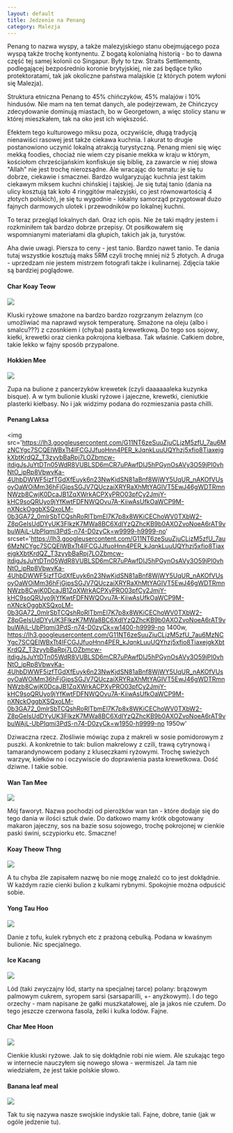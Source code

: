 ```yaml
---
layout: default
title: Jedzenie na Penang
category: Malezja
---
```


Penang to nazwa wyspy, a także malezyjskiego stanu obejmującego poza wyspą także trochę kontynentu. Z bogatą kolonialną historią - bo to dawna część tej samej kolonii co Singapur. Były to tzw. Straits Settlements, podlegającej bezpośrednio koronie brytyjskiej, nie zaś będące tylko protektoratami, tak jak okoliczne państwa malajskie (z których potem wyłoni się Malezja).

Struktura etniczna Penang to 45% chińczyków, 45% malajów i 10% hindusów. Nie mam na ten temat danych, ale podejrzewam, że 
Chińczycy zdecydowanie dominują  miastach, bo w Georgetown, a więc stolicy stanu w której mieszkałem, tak na oko jest ich 
większość. 

Efektem tego kulturowego miksu poza, oczywiście,  długą tradycją nienawiści rasowej jest także ciekawa kuchnia. I akurat to
drugie postanowiono uczynić  lokalną atrakcją turystyczną. Penang mieni się więc mekką foodies, chociaż nie wiem czy pisanie 
mekka w kraju w którym, kościołom chrześcijańskim konfiskuje się biblię, za zawarcie w niej słowa "Allah" nie jest trochę
nierozsądne. Ale wracając do tematu: je się tu dobrze, ciekawie i smacznei. Bardzo wulgaryzując kuchnia jest takim ciekawym 
miksem kuchni chińskiej i tajskiej. Je się tutaj tanio (dania na ulicy kosztują tak koło 4 ringgitów malezyjski, co jest 
równowartością 4 złotych polskich), je się tu wygodnie - lokalny samorząd przygotował dużo fajnych darmowych ulotek i 
przewodników po lokalnej kuchni.

To teraz przegląd lokalnych dań. Oraz ich opis. Nie że taki mądry jestem i rozkminiłem tak bardzo dobrze przepisy. Ot posiłkowałem się wspomnianymi materiałami dla głupich, takich jak ja, turystów.

Aha dwie uwagi. Piersza to ceny - jest tanio. Bardzo nawet tanio. Te dania tutaj wszystkie kosztują maks 5RM czyli trochę
mniej niż 5 złotych. A druga - uprzedzam nie jestem mistrzem fotografi także i kulinarnej. Zdjęcia takie są bardziej poglądowe.

#### Char Koay Teow
<img src='https://lh3.googleusercontent.com/ymDRjRhDFxNq4DzlxL70dkjfpr3dw6qNPW8e2nr1DjCcYeni6ce-SAxv9x0nyYONq99BqFpVIzcLZ6skQOBJ11c0wh8e8Q0zANX_08sGAbwKpM4kSktEZOSnTFWg9BVMYSJXmED82U4B4UweEoWmfT0oUs-55LhXL94Y4qbM4vU6pd-SiSZUheervWgiMIQBw7I3hAtcccWmuHNKOI8w30ZF_AsTRhHUO0fG_D61J0REdArzoyHIFDePiieaG_4YPS1Wo64IXi6LvJR2J_6KayKGiG9SVHb8RvnLX1No_yQ5Y19QCy6zttUcmsGrARZTf96arpKKkoYhOrG1wB6Tm9rINczN4G_fHlOC3c3Cr60ZxYqOL3jDDtiXNp7XADdtk6lx4Y_j-HS0n63ytPHB9p3qPo51UUgtamOq4FlgQU6maqL452r8viDhfI7F7Kl3ObZ0KHHpFh2a-SPsvR-HFb8h6tAwqThWIi0HEu2Xx0sJjBMxlnIVm9rSG_0sdbRU9pS7sgZbUqbWJCLcXFWlSUG6XrhsnqVXgZsiDvMFoF_7=w9999-h9999-no' 
srcset='https://lh3.googleusercontent.com/ymDRjRhDFxNq4DzlxL70dkjfpr3dw6qNPW8e2nr1DjCcYeni6ce-SAxv9x0nyYONq99BqFpVIzcLZ6skQOBJ11c0wh8e8Q0zANX_08sGAbwKpM4kSktEZOSnTFWg9BVMYSJXmED82U4B4UweEoWmfT0oUs-55LhXL94Y4qbM4vU6pd-SiSZUheervWgiMIQBw7I3hAtcccWmuHNKOI8w30ZF_AsTRhHUO0fG_D61J0REdArzoyHIFDePiieaG_4YPS1Wo64IXi6LvJR2J_6KayKGiG9SVHb8RvnLX1No_yQ5Y19QCy6zttUcmsGrARZTf96arpKKkoYhOrG1wB6Tm9rINczN4G_fHlOC3c3Cr60ZxYqOL3jDDtiXNp7XADdtk6lx4Y_j-HS0n63ytPHB9p3qPo51UUgtamOq4FlgQU6maqL452r8viDhfI7F7Kl3ObZ0KHHpFh2a-SPsvR-HFb8h6tAwqThWIi0HEu2Xx0sJjBMxlnIVm9rSG_0sdbRU9pS7sgZbUqbWJCLcXFWlSUG6XrhsnqVXgZsiDvMFoF_7=w1000-h9999-no 1000w,
https://lh3.googleusercontent.com/ymDRjRhDFxNq4DzlxL70dkjfpr3dw6qNPW8e2nr1DjCcYeni6ce-SAxv9x0nyYONq99BqFpVIzcLZ6skQOBJ11c0wh8e8Q0zANX_08sGAbwKpM4kSktEZOSnTFWg9BVMYSJXmED82U4B4UweEoWmfT0oUs-55LhXL94Y4qbM4vU6pd-SiSZUheervWgiMIQBw7I3hAtcccWmuHNKOI8w30ZF_AsTRhHUO0fG_D61J0REdArzoyHIFDePiieaG_4YPS1Wo64IXi6LvJR2J_6KayKGiG9SVHb8RvnLX1No_yQ5Y19QCy6zttUcmsGrARZTf96arpKKkoYhOrG1wB6Tm9rINczN4G_fHlOC3c3Cr60ZxYqOL3jDDtiXNp7XADdtk6lx4Y_j-HS0n63ytPHB9p3qPo51UUgtamOq4FlgQU6maqL452r8viDhfI7F7Kl3ObZ0KHHpFh2a-SPsvR-HFb8h6tAwqThWIi0HEu2Xx0sJjBMxlnIVm9rSG_0sdbRU9pS7sgZbUqbWJCLcXFWlSUG6XrhsnqVXgZsiDvMFoF_7=w1400-h9999-no 1400w,
https://lh3.googleusercontent.com/ymDRjRhDFxNq4DzlxL70dkjfpr3dw6qNPW8e2nr1DjCcYeni6ce-SAxv9x0nyYONq99BqFpVIzcLZ6skQOBJ11c0wh8e8Q0zANX_08sGAbwKpM4kSktEZOSnTFWg9BVMYSJXmED82U4B4UweEoWmfT0oUs-55LhXL94Y4qbM4vU6pd-SiSZUheervWgiMIQBw7I3hAtcccWmuHNKOI8w30ZF_AsTRhHUO0fG_D61J0REdArzoyHIFDePiieaG_4YPS1Wo64IXi6LvJR2J_6KayKGiG9SVHb8RvnLX1No_yQ5Y19QCy6zttUcmsGrARZTf96arpKKkoYhOrG1wB6Tm9rINczN4G_fHlOC3c3Cr60ZxYqOL3jDDtiXNp7XADdtk6lx4Y_j-HS0n63ytPHB9p3qPo51UUgtamOq4FlgQU6maqL452r8viDhfI7F7Kl3ObZ0KHHpFh2a-SPsvR-HFb8h6tAwqThWIi0HEu2Xx0sJjBMxlnIVm9rSG_0sdbRU9pS7sgZbUqbWJCLcXFWlSUG6XrhsnqVXgZsiDvMFoF_7=w1600-h9999-no 1600w,
https://lh3.googleusercontent.com/ymDRjRhDFxNq4DzlxL70dkjfpr3dw6qNPW8e2nr1DjCcYeni6ce-SAxv9x0nyYONq99BqFpVIzcLZ6skQOBJ11c0wh8e8Q0zANX_08sGAbwKpM4kSktEZOSnTFWg9BVMYSJXmED82U4B4UweEoWmfT0oUs-55LhXL94Y4qbM4vU6pd-SiSZUheervWgiMIQBw7I3hAtcccWmuHNKOI8w30ZF_AsTRhHUO0fG_D61J0REdArzoyHIFDePiieaG_4YPS1Wo64IXi6LvJR2J_6KayKGiG9SVHb8RvnLX1No_yQ5Y19QCy6zttUcmsGrARZTf96arpKKkoYhOrG1wB6Tm9rINczN4G_fHlOC3c3Cr60ZxYqOL3jDDtiXNp7XADdtk6lx4Y_j-HS0n63ytPHB9p3qPo51UUgtamOq4FlgQU6maqL452r8viDhfI7F7Kl3ObZ0KHHpFh2a-SPsvR-HFb8h6tAwqThWIi0HEu2Xx0sJjBMxlnIVm9rSG_0sdbRU9pS7sgZbUqbWJCLcXFWlSUG6XrhsnqVXgZsiDvMFoF_7=w1950-h9999-no 1950w' />

Kluski ryżowe smażone na bardzo bardzo rozgrzanym żelaznym (co umożliwiać ma naprawd wysok temperaturę. Smażone na oleju 
(albo i smalcu???) z czosnkiem i (chyba) pastą krewetkową.  Do tego sos sojowy, kiełki, krewetki oraz cienka pokrojona  kiełbasa. Tak właśnie.  Całkiem dobre, takie lekko w fajny sposób przypalone.

#### Hokkien Mee
<img src='https://lh3.googleusercontent.com/seE9tbnKyjQ7YwI287hFN0C-aPUYIm1D2RXfOig6ql7lOQv0rg1bHap2hstND6UAP91h3e4DASUWqwIC8ucVncWLfMRezvoXIjMisDlBZ890iDhKf59DKez7wqZ1wpIqZl47Now_PaXCiUb7jZDbZSViCt8zsIBe1s1iJqaK3dkuFrp_OuaAdKoyg8zvg9Vtk3SgJVe5-QINopmnnBFmkZ42AoYjs-SIZaa1FK11tUQn9UKHEtXnNdENjFLhKWEjTcqQJ6LnRXvOAd5gTkisVPMmUayVoh62XjLb7qjqJIeiSzHvU7l5B-gpvvVxbnxxUtg0hpvYRNDMr71X8L1pCk-Bs2ZOOHDySXbUUqPqaOZSIK85pTpnkMXXHfFaRZSyO6dRAhP5ZtEspoS79FkrqBHcp5Iwjq6LahvEuMiIJRbw5qnh9yHOVFJ_Pfb22CKg0idfhuh8ElR8pyy3sVwgQFXJsiY1zMF8cFdc7J3b1CfY8Tbv65deVDgp8Hs8FlC_qw24KVjx3uBMBWUTZ3peTXDh7NOod9F1uKBzWujq28qc=w9999-h9999-no' 
srcset='https://lh3.googleusercontent.com/seE9tbnKyjQ7YwI287hFN0C-aPUYIm1D2RXfOig6ql7lOQv0rg1bHap2hstND6UAP91h3e4DASUWqwIC8ucVncWLfMRezvoXIjMisDlBZ890iDhKf59DKez7wqZ1wpIqZl47Now_PaXCiUb7jZDbZSViCt8zsIBe1s1iJqaK3dkuFrp_OuaAdKoyg8zvg9Vtk3SgJVe5-QINopmnnBFmkZ42AoYjs-SIZaa1FK11tUQn9UKHEtXnNdENjFLhKWEjTcqQJ6LnRXvOAd5gTkisVPMmUayVoh62XjLb7qjqJIeiSzHvU7l5B-gpvvVxbnxxUtg0hpvYRNDMr71X8L1pCk-Bs2ZOOHDySXbUUqPqaOZSIK85pTpnkMXXHfFaRZSyO6dRAhP5ZtEspoS79FkrqBHcp5Iwjq6LahvEuMiIJRbw5qnh9yHOVFJ_Pfb22CKg0idfhuh8ElR8pyy3sVwgQFXJsiY1zMF8cFdc7J3b1CfY8Tbv65deVDgp8Hs8FlC_qw24KVjx3uBMBWUTZ3peTXDh7NOod9F1uKBzWujq28qc=w1400-h9999-no 1400w,
https://lh3.googleusercontent.com/seE9tbnKyjQ7YwI287hFN0C-aPUYIm1D2RXfOig6ql7lOQv0rg1bHap2hstND6UAP91h3e4DASUWqwIC8ucVncWLfMRezvoXIjMisDlBZ890iDhKf59DKez7wqZ1wpIqZl47Now_PaXCiUb7jZDbZSViCt8zsIBe1s1iJqaK3dkuFrp_OuaAdKoyg8zvg9Vtk3SgJVe5-QINopmnnBFmkZ42AoYjs-SIZaa1FK11tUQn9UKHEtXnNdENjFLhKWEjTcqQJ6LnRXvOAd5gTkisVPMmUayVoh62XjLb7qjqJIeiSzHvU7l5B-gpvvVxbnxxUtg0hpvYRNDMr71X8L1pCk-Bs2ZOOHDySXbUUqPqaOZSIK85pTpnkMXXHfFaRZSyO6dRAhP5ZtEspoS79FkrqBHcp5Iwjq6LahvEuMiIJRbw5qnh9yHOVFJ_Pfb22CKg0idfhuh8ElR8pyy3sVwgQFXJsiY1zMF8cFdc7J3b1CfY8Tbv65deVDgp8Hs8FlC_qw24KVjx3uBMBWUTZ3peTXDh7NOod9F1uKBzWujq28qc=w1950-h9999-no 1950w' />

Zupa na bulione z pancerzyków krewetek (czyli daaaaaaleka kuzynka bisque). A w tym bulionie kluski ryżowe i jajeczne, krewetki, cieniutkie plasterki kiełbasy. No i jak widzimy podana do rozmieszania pasta chilli. 


#### Penang Laksa
<img src='https://lh3.googleusercontent.com/G11NT6zeSuuZjuCLjzM5zfU_7au6MzNCYgc7SCQElWBxTt4IFCGJJfuoHnn4PER_kJqnkLuuUQYhzj5xfio8TiaxejgkXbtKrdQZ_T3zyybBaRpj7LOZbmcw-itdigJsJuYtDTn05WdR8VUBLSD6mCR7uPAwfDlJ5hPGynOsAVy3O59jPI0vhNtO_ipRp8VbwvKa-4UhbDWWF5izfTGdXfEuyk6n23NwKjdSN81aBnf8WjWY5UqUR_nAKOfVUsoyOaWOiMm36hFjGjpsSGJV7QUczaiXRYRaXhMtYAGIVT5EwJ46gWDTRmnNWzb8CwjK0DcaJB1ZqXWrkACPXyPRO03pfCy2JmjY-kHC9soQRUyo9jYfKwtFDFNWQOvu7A-KiiwAsUfkOaWCP9M-nXNckOggbXSQxoLM-0b3GA72_0mlrSbTCQshRoRlTbmEl7K7p8x8WKiCEChoWV0TXbW2-Z8pGeIsUdDYyUK3FlkzK7MWa8BC6XdIYzQZhcKB9b0AXOZvoNoeA6rAT9vbuWAjL-UbPIqmi3PdS-n74-D0zyCk=w9999-h9999-no'
srcset='https://lh3.googleusercontent.com/G11NT6zeSuuZjuCLjzM5zfU_7au6MzNCYgc7SCQElWBxTt4IFCGJJfuoHnn4PER_kJqnkLuuUQYhzj5xfio8TiaxejgkXbtKrdQZ_T3zyybBaRpj7LOZbmcw-itdigJsJuYtDTn05WdR8VUBLSD6mCR7uPAwfDlJ5hPGynOsAVy3O59jPI0vhNtO_ipRp8VbwvKa-4UhbDWWF5izfTGdXfEuyk6n23NwKjdSN81aBnf8WjWY5UqUR_nAKOfVUsoyOaWOiMm36hFjGjpsSGJV7QUczaiXRYRaXhMtYAGIVT5EwJ46gWDTRmnNWzb8CwjK0DcaJB1ZqXWrkACPXyPRO03pfCy2JmjY-kHC9soQRUyo9jYfKwtFDFNWQOvu7A-KiiwAsUfkOaWCP9M-nXNckOggbXSQxoLM-0b3GA72_0mlrSbTCQshRoRlTbmEl7K7p8x8WKiCEChoWV0TXbW2-Z8pGeIsUdDYyUK3FlkzK7MWa8BC6XdIYzQZhcKB9b0AXOZvoNoeA6rAT9vbuWAjL-UbPIqmi3PdS-n74-D0zyCk=w1400-h9999-no 1400w,
https://lh3.googleusercontent.com/G11NT6zeSuuZjuCLjzM5zfU_7au6MzNCYgc7SCQElWBxTt4IFCGJJfuoHnn4PER_kJqnkLuuUQYhzj5xfio8TiaxejgkXbtKrdQZ_T3zyybBaRpj7LOZbmcw-itdigJsJuYtDTn05WdR8VUBLSD6mCR7uPAwfDlJ5hPGynOsAVy3O59jPI0vhNtO_ipRp8VbwvKa-4UhbDWWF5izfTGdXfEuyk6n23NwKjdSN81aBnf8WjWY5UqUR_nAKOfVUsoyOaWOiMm36hFjGjpsSGJV7QUczaiXRYRaXhMtYAGIVT5EwJ46gWDTRmnNWzb8CwjK0DcaJB1ZqXWrkACPXyPRO03pfCy2JmjY-kHC9soQRUyo9jYfKwtFDFNWQOvu7A-KiiwAsUfkOaWCP9M-nXNckOggbXSQxoLM-0b3GA72_0mlrSbTCQshRoRlTbmEl7K7p8x8WKiCEChoWV0TXbW2-Z8pGeIsUdDYyUK3FlkzK7MWa8BC6XdIYzQZhcKB9b0AXOZvoNoeA6rAT9vbuWAjL-UbPIqmi3PdS-n74-D0zyCk=w1950-h9999-no 1950w'

Dziwaczna rzecz. Złośliwie mówiąc zupa z makreli w sosie pomidorowym z puszki. A konkretnie to tak: bulion makrelowy z czili, trawą cytrynową i tamarandynowcem podany z kluseczkami ryżowymi. Trochę swieżych warzyw, kiełków no i oczywiscie do doprawienia pasta krewetkowa. Dość dziwne. I takie sobie. 

#### Wan Tan Mee
<img src='https://lh3.googleusercontent.com/b6OIU9_aH8li4ILoJaZpSGQi_MdyB5dXcXk-vuiPNmhUZdKnegxvIw8Xv_kIlcEy7ptkuiNlW-80w8v3qPdaBOY6nIPm0YFiD0pU5VMsLbKM3vsTbclsdMc0DA3zBnfSz3Oa2looR7gRDWO1kR9vye0ZAGVtew2HCzDzmHXEyxoY6ALm7BH48jBtMD1EBua2TGKYMkqW4rZzI-ouiNvcfb2ou6RNgidjxZd_TDt9Ix4yPCm6gG5gU6njahQEUVIgINN1Kn-pt0nfvECFhFKkkEat9qiNAPpDVcCiAydkZbHhWbZJ6opDbsGmqCUQMBoMeUMX5cPAzZJp9Ogdu2BDaXAmNq5am-AVFX1B5xLSsuYYZowLt2UhXx20t7kwtC3exKVBELjMxbNkGPO1EXEbpbqUVh8ON6lHRgw66bOiqF8rHws0INr5zDTUiK9dIu177E3Oyfy-cZlchNsGAC9b5rcqUcg4i24NAkLRCR2tEuwPogl1RL0oUePbOxkq0b_PXwbSJLLiEMOth0pz-ZSruWDZJYR8fu-8bdsruFYBX9_y=w9999-h9999-no' 
srcset='https://lh3.googleusercontent.com/b6OIU9_aH8li4ILoJaZpSGQi_MdyB5dXcXk-vuiPNmhUZdKnegxvIw8Xv_kIlcEy7ptkuiNlW-80w8v3qPdaBOY6nIPm0YFiD0pU5VMsLbKM3vsTbclsdMc0DA3zBnfSz3Oa2looR7gRDWO1kR9vye0ZAGVtew2HCzDzmHXEyxoY6ALm7BH48jBtMD1EBua2TGKYMkqW4rZzI-ouiNvcfb2ou6RNgidjxZd_TDt9Ix4yPCm6gG5gU6njahQEUVIgINN1Kn-pt0nfvECFhFKkkEat9qiNAPpDVcCiAydkZbHhWbZJ6opDbsGmqCUQMBoMeUMX5cPAzZJp9Ogdu2BDaXAmNq5am-AVFX1B5xLSsuYYZowLt2UhXx20t7kwtC3exKVBELjMxbNkGPO1EXEbpbqUVh8ON6lHRgw66bOiqF8rHws0INr5zDTUiK9dIu177E3Oyfy-cZlchNsGAC9b5rcqUcg4i24NAkLRCR2tEuwPogl1RL0oUePbOxkq0b_PXwbSJLLiEMOth0pz-ZSruWDZJYR8fu-8bdsruFYBX9_y=w1400-h9999-no 1400w,
https://lh3.googleusercontent.com/b6OIU9_aH8li4ILoJaZpSGQi_MdyB5dXcXk-vuiPNmhUZdKnegxvIw8Xv_kIlcEy7ptkuiNlW-80w8v3qPdaBOY6nIPm0YFiD0pU5VMsLbKM3vsTbclsdMc0DA3zBnfSz3Oa2looR7gRDWO1kR9vye0ZAGVtew2HCzDzmHXEyxoY6ALm7BH48jBtMD1EBua2TGKYMkqW4rZzI-ouiNvcfb2ou6RNgidjxZd_TDt9Ix4yPCm6gG5gU6njahQEUVIgINN1Kn-pt0nfvECFhFKkkEat9qiNAPpDVcCiAydkZbHhWbZJ6opDbsGmqCUQMBoMeUMX5cPAzZJp9Ogdu2BDaXAmNq5am-AVFX1B5xLSsuYYZowLt2UhXx20t7kwtC3exKVBELjMxbNkGPO1EXEbpbqUVh8ON6lHRgw66bOiqF8rHws0INr5zDTUiK9dIu177E3Oyfy-cZlchNsGAC9b5rcqUcg4i24NAkLRCR2tEuwPogl1RL0oUePbOxkq0b_PXwbSJLLiEMOth0pz-ZSruWDZJYR8fu-8bdsruFYBX9_y=w1950-h9999-no 1950w' />

Mój faworyt. Nazwa pochodzi od pierożków wan tan - które dodaje się do tego dania w ilości sztuk dwie. Do datkowo mamy krótk obgotowany makaron jajeczny, sos na bazie sosu sojowego, trochę pokrojonej w cienkie paski świni, sczypiorku etc. Smaczne!

#### Koay Theow Thng
<img src='https://lh3.googleusercontent.com/yaFAOZ6N0hfrUmDaYsS7U_yL9g35PQ7KTx_8ts-MxZHAK7Sb3D7LqmYGyF0E5GAbToL_mFV0awgvLTfsttkheKOrSTUqmuVzk6aNzmpybPe1AZSzcoZR1fCSzJR29NbWaQLaEtNMgec2Ule8IAyPLG-E8IlfMq4n2bUKhmE79vtyudTHoZRHZ84kllhNaHv76DCrTUUkG8WvNWWmgsqvfKowUSuFuqZLD8DTTczfwA3YFxooTTgVE1STmCU-psevYDmWlrPF6SvYB7HMqxGbxhkY1zsjGCvkezKnUglHLXgdTDSdtQNu1Ee2G75p2v4o4SGauK6_01BZOxMVEzz83A7Rs3ri6vlZeA7hnlUFypGlSMLR83sGW2_hZdBrwX-8zynv7-DnxJ0ozjapnwR9_gaJLibB97bYBTDE2R992TbbPbBM0_w5195dFfgFeIO6rkb9_Ji0TuIdG3jq1xxZtr9RVKuMYOfO4_gqY5qgszPCoptW-1fhm2PeTF3PCIduowOwBfEjtu-La3OmidqHuuxhIad7RT30YKJuI6b-SMb_=w9999-h9999-no' 
srcset='https://lh3.googleusercontent.com/yaFAOZ6N0hfrUmDaYsS7U_yL9g35PQ7KTx_8ts-MxZHAK7Sb3D7LqmYGyF0E5GAbToL_mFV0awgvLTfsttkheKOrSTUqmuVzk6aNzmpybPe1AZSzcoZR1fCSzJR29NbWaQLaEtNMgec2Ule8IAyPLG-E8IlfMq4n2bUKhmE79vtyudTHoZRHZ84kllhNaHv76DCrTUUkG8WvNWWmgsqvfKowUSuFuqZLD8DTTczfwA3YFxooTTgVE1STmCU-psevYDmWlrPF6SvYB7HMqxGbxhkY1zsjGCvkezKnUglHLXgdTDSdtQNu1Ee2G75p2v4o4SGauK6_01BZOxMVEzz83A7Rs3ri6vlZeA7hnlUFypGlSMLR83sGW2_hZdBrwX-8zynv7-DnxJ0ozjapnwR9_gaJLibB97bYBTDE2R992TbbPbBM0_w5195dFfgFeIO6rkb9_Ji0TuIdG3jq1xxZtr9RVKuMYOfO4_gqY5qgszPCoptW-1fhm2PeTF3PCIduowOwBfEjtu-La3OmidqHuuxhIad7RT30YKJuI6b-SMb_=w1400-h9999-no 1400w,
https://lh3.googleusercontent.com/yaFAOZ6N0hfrUmDaYsS7U_yL9g35PQ7KTx_8ts-MxZHAK7Sb3D7LqmYGyF0E5GAbToL_mFV0awgvLTfsttkheKOrSTUqmuVzk6aNzmpybPe1AZSzcoZR1fCSzJR29NbWaQLaEtNMgec2Ule8IAyPLG-E8IlfMq4n2bUKhmE79vtyudTHoZRHZ84kllhNaHv76DCrTUUkG8WvNWWmgsqvfKowUSuFuqZLD8DTTczfwA3YFxooTTgVE1STmCU-psevYDmWlrPF6SvYB7HMqxGbxhkY1zsjGCvkezKnUglHLXgdTDSdtQNu1Ee2G75p2v4o4SGauK6_01BZOxMVEzz83A7Rs3ri6vlZeA7hnlUFypGlSMLR83sGW2_hZdBrwX-8zynv7-DnxJ0ozjapnwR9_gaJLibB97bYBTDE2R992TbbPbBM0_w5195dFfgFeIO6rkb9_Ji0TuIdG3jq1xxZtr9RVKuMYOfO4_gqY5qgszPCoptW-1fhm2PeTF3PCIduowOwBfEjtu-La3OmidqHuuxhIad7RT30YKJuI6b-SMb_=w1950-h9999-no 1950w' />

A tu chyba źle zapisałem nazwę bo nie mogę znaleźć co to jest dokłądnie. W każdym razie cienki bulion z kulkami rybnymi. Spokojnie można odpuścić sobie.

#### Yong Tau Hoo
<img src='https://lh3.googleusercontent.com/S-zrNRzEfBu0lt60BL1nNNQ8aC-G6Gdix0WUA6gopfRwnVbT7BYZ217bhF9Ezmny_kaRwZ5Fvl_9TyizQnvrWfrSNcw5Oo_Xy-k8GF9GeY9Jj44W9S4ZM_WEGf-9F2LFVsG3E6wQ7uLNdrZFlDxIecNdr3XrfmejVn9FjU9Rb9JCdcDarr7mV2UylESzcpQErcwNmD4NKQNF82mWH2JudLlw91o_93pbzTV-f122HhCrnwbRprOTbb0Nk-Eg6or2i-4fF0KHlAHH8HaADG0cobfru18yj9e1nWB4ixz5H82_f9vOevkV82Z8hbXexjJcs3jI1wSaCq2rprmT0XhLJjQ042ZXK5EbgIwC-4TmHAYiKCtFcQNz0q9oZDuH9aGP_sneIgrsByJeqLuf9phGfN7Sopm5WVgJ2iwusZ2brfydnqt39B5vmzlSYQ1sDXsa-sLpVBdo1i8xgl8XXzndIraOZd9tIpzJv6GKymYiEy5x8FBjudPspT2fhH_ePo39rQgBLXNqM4Wk8qWSPiMmRqkF2MrNhSe7c3U3JGLgniff=w9999-h9999-no'
srcset='https://lh3.googleusercontent.com/S-zrNRzEfBu0lt60BL1nNNQ8aC-G6Gdix0WUA6gopfRwnVbT7BYZ217bhF9Ezmny_kaRwZ5Fvl_9TyizQnvrWfrSNcw5Oo_Xy-k8GF9GeY9Jj44W9S4ZM_WEGf-9F2LFVsG3E6wQ7uLNdrZFlDxIecNdr3XrfmejVn9FjU9Rb9JCdcDarr7mV2UylESzcpQErcwNmD4NKQNF82mWH2JudLlw91o_93pbzTV-f122HhCrnwbRprOTbb0Nk-Eg6or2i-4fF0KHlAHH8HaADG0cobfru18yj9e1nWB4ixz5H82_f9vOevkV82Z8hbXexjJcs3jI1wSaCq2rprmT0XhLJjQ042ZXK5EbgIwC-4TmHAYiKCtFcQNz0q9oZDuH9aGP_sneIgrsByJeqLuf9phGfN7Sopm5WVgJ2iwusZ2brfydnqt39B5vmzlSYQ1sDXsa-sLpVBdo1i8xgl8XXzndIraOZd9tIpzJv6GKymYiEy5x8FBjudPspT2fhH_ePo39rQgBLXNqM4Wk8qWSPiMmRqkF2MrNhSe7c3U3JGLgniff=w1400-h9999-no 1400w,
https://lh3.googleusercontent.com/S-zrNRzEfBu0lt60BL1nNNQ8aC-G6Gdix0WUA6gopfRwnVbT7BYZ217bhF9Ezmny_kaRwZ5Fvl_9TyizQnvrWfrSNcw5Oo_Xy-k8GF9GeY9Jj44W9S4ZM_WEGf-9F2LFVsG3E6wQ7uLNdrZFlDxIecNdr3XrfmejVn9FjU9Rb9JCdcDarr7mV2UylESzcpQErcwNmD4NKQNF82mWH2JudLlw91o_93pbzTV-f122HhCrnwbRprOTbb0Nk-Eg6or2i-4fF0KHlAHH8HaADG0cobfru18yj9e1nWB4ixz5H82_f9vOevkV82Z8hbXexjJcs3jI1wSaCq2rprmT0XhLJjQ042ZXK5EbgIwC-4TmHAYiKCtFcQNz0q9oZDuH9aGP_sneIgrsByJeqLuf9phGfN7Sopm5WVgJ2iwusZ2brfydnqt39B5vmzlSYQ1sDXsa-sLpVBdo1i8xgl8XXzndIraOZd9tIpzJv6GKymYiEy5x8FBjudPspT2fhH_ePo39rQgBLXNqM4Wk8qWSPiMmRqkF2MrNhSe7c3U3JGLgniff=w1950-h9999-no 1950w' />

Danie z tofu, kulek rybnych etc z prażoną cebulką. Podana w kwaśnym bulionie. Nic specjalnego.

#### Ice Kacang
<img src='https://lh3.googleusercontent.com/Mm3sZ25_pAptx1thJirlqBWd8axssBsT8ZTb2iGm_pg6cRJowSW-kg-ZBcvW9UWzr6--YGE0SbXBJg9jX_d1ZQPxPXjVv0Xg4oqlEU-cqfTgzNxeAqIx9crZfq1qgx2juu7PWVwREFXwkZmbv_Fmt6GKa-Xlhr8J8N1m05q3B5IiDPq9suoU4aTB8Do-DXTfrHnYNf04-9kA0npkztTh9r13j7VwBHWZWZhckjaFzb_HUKZ4diRQYbW5CNlMlNJq5L6Egg5uT_AuMWBVqeKi3BNtemXw7r_nPWUHKdl1MPFe-fQ8MLbiihfYBgdW14SMaKU6JX8TTivsqvZd75_5NInG0W8yq8D8SVgwU11sNRYDN1vnBlrgyo9eUSKlhPDrY8oEc87OY6HAes5TDaemfmtW-gWQwoQZNuJ7Jf7cJKqo04qSB9a56LbV33sUNOEFjhvoJChFME-LbqW1FAku-Ayej2umHa28Grt3KdWETuerQ3bSbr6wukJHDa4KDPT_vDVr9y9L2b8Qf903ITfRqxBaoyzb8rn5CJQA1mkEK-62=w9999-h9999-no'
srcset='https://lh3.googleusercontent.com/Mm3sZ25_pAptx1thJirlqBWd8axssBsT8ZTb2iGm_pg6cRJowSW-kg-ZBcvW9UWzr6--YGE0SbXBJg9jX_d1ZQPxPXjVv0Xg4oqlEU-cqfTgzNxeAqIx9crZfq1qgx2juu7PWVwREFXwkZmbv_Fmt6GKa-Xlhr8J8N1m05q3B5IiDPq9suoU4aTB8Do-DXTfrHnYNf04-9kA0npkztTh9r13j7VwBHWZWZhckjaFzb_HUKZ4diRQYbW5CNlMlNJq5L6Egg5uT_AuMWBVqeKi3BNtemXw7r_nPWUHKdl1MPFe-fQ8MLbiihfYBgdW14SMaKU6JX8TTivsqvZd75_5NInG0W8yq8D8SVgwU11sNRYDN1vnBlrgyo9eUSKlhPDrY8oEc87OY6HAes5TDaemfmtW-gWQwoQZNuJ7Jf7cJKqo04qSB9a56LbV33sUNOEFjhvoJChFME-LbqW1FAku-Ayej2umHa28Grt3KdWETuerQ3bSbr6wukJHDa4KDPT_vDVr9y9L2b8Qf903ITfRqxBaoyzb8rn5CJQA1mkEK-62=w1400-h9999-no 1400w,
https://lh3.googleusercontent.com/Mm3sZ25_pAptx1thJirlqBWd8axssBsT8ZTb2iGm_pg6cRJowSW-kg-ZBcvW9UWzr6--YGE0SbXBJg9jX_d1ZQPxPXjVv0Xg4oqlEU-cqfTgzNxeAqIx9crZfq1qgx2juu7PWVwREFXwkZmbv_Fmt6GKa-Xlhr8J8N1m05q3B5IiDPq9suoU4aTB8Do-DXTfrHnYNf04-9kA0npkztTh9r13j7VwBHWZWZhckjaFzb_HUKZ4diRQYbW5CNlMlNJq5L6Egg5uT_AuMWBVqeKi3BNtemXw7r_nPWUHKdl1MPFe-fQ8MLbiihfYBgdW14SMaKU6JX8TTivsqvZd75_5NInG0W8yq8D8SVgwU11sNRYDN1vnBlrgyo9eUSKlhPDrY8oEc87OY6HAes5TDaemfmtW-gWQwoQZNuJ7Jf7cJKqo04qSB9a56LbV33sUNOEFjhvoJChFME-LbqW1FAku-Ayej2umHa28Grt3KdWETuerQ3bSbr6wukJHDa4KDPT_vDVr9y9L2b8Qf903ITfRqxBaoyzb8rn5CJQA1mkEK-62=w1950-h9999-no 1950w' />

Lód (taki zwyczajny lód, starty na specjalnej tarce) polany: brązowym palmowym cukrem, syropem sarsi (sarsaparilli, +- anyżkowym). I do tego orzechy -
mam napisane że gałki muszkatałowej, ale ja jakos nie czułem. Do tego jeszcze czerwona fasola, żelki i kulka lodów. Fajne. 

#### Char Mee Hoon
<img src='https://lh3.googleusercontent.com/ziiVTU7qGTO-yyxJAFHPFInQSCm6ZfO8Wk6eD4ViTz9QOb4ZfluXIKyGHgVb8tGWwrf8hmzrxlg_ZdU3NWV73BUF-lKbZ8H2vvm6xKgzfX283XfXWV7SMm8JzvJ2_hjgT2_cApLdGbaM9DGHWF4UNDtVuEQmtTgvyCMPkST77nAsNOmJiSVP5CEyQ-YjvpP-N4CGfhwZbrFCmuBXpofauqXF7X_PZKfY6X7HtV9yWN0kc127ymQ-T5of_2ClB1-Skucr4-94teY7eDtIQYyOLBVxSVxRLaw7ETpBAXTB3FoknC8cu4CY3rQfmQFArn_hT_YE6Wm7tUTH6adJaaoNvj8sEQ5sE3yW2oeuRhqM9OvkR4_d20yFPp0Q_zCtXDSzI4uaymeZ-C-dmMoNx7tfWaZ2D7Mv0PnElueGom5JljFe7x3aqyuW5SG9wtHb3wxQDDaT5cfCbiW5JACWpPQr2kR9OZSJpIf42Rfyu05zml3a9MtVQbodBOk4uZq4m30oKVyHimPbGaXGtG8OZAUiGNCQCvcUmYm6AoebBWiMibmX=w9999-h9999-no' 
srcset='https://lh3.googleusercontent.com/ziiVTU7qGTO-yyxJAFHPFInQSCm6ZfO8Wk6eD4ViTz9QOb4ZfluXIKyGHgVb8tGWwrf8hmzrxlg_ZdU3NWV73BUF-lKbZ8H2vvm6xKgzfX283XfXWV7SMm8JzvJ2_hjgT2_cApLdGbaM9DGHWF4UNDtVuEQmtTgvyCMPkST77nAsNOmJiSVP5CEyQ-YjvpP-N4CGfhwZbrFCmuBXpofauqXF7X_PZKfY6X7HtV9yWN0kc127ymQ-T5of_2ClB1-Skucr4-94teY7eDtIQYyOLBVxSVxRLaw7ETpBAXTB3FoknC8cu4CY3rQfmQFArn_hT_YE6Wm7tUTH6adJaaoNvj8sEQ5sE3yW2oeuRhqM9OvkR4_d20yFPp0Q_zCtXDSzI4uaymeZ-C-dmMoNx7tfWaZ2D7Mv0PnElueGom5JljFe7x3aqyuW5SG9wtHb3wxQDDaT5cfCbiW5JACWpPQr2kR9OZSJpIf42Rfyu05zml3a9MtVQbodBOk4uZq4m30oKVyHimPbGaXGtG8OZAUiGNCQCvcUmYm6AoebBWiMibmX=w1400-h9999-no 1400w,
https://lh3.googleusercontent.com/ziiVTU7qGTO-yyxJAFHPFInQSCm6ZfO8Wk6eD4ViTz9QOb4ZfluXIKyGHgVb8tGWwrf8hmzrxlg_ZdU3NWV73BUF-lKbZ8H2vvm6xKgzfX283XfXWV7SMm8JzvJ2_hjgT2_cApLdGbaM9DGHWF4UNDtVuEQmtTgvyCMPkST77nAsNOmJiSVP5CEyQ-YjvpP-N4CGfhwZbrFCmuBXpofauqXF7X_PZKfY6X7HtV9yWN0kc127ymQ-T5of_2ClB1-Skucr4-94teY7eDtIQYyOLBVxSVxRLaw7ETpBAXTB3FoknC8cu4CY3rQfmQFArn_hT_YE6Wm7tUTH6adJaaoNvj8sEQ5sE3yW2oeuRhqM9OvkR4_d20yFPp0Q_zCtXDSzI4uaymeZ-C-dmMoNx7tfWaZ2D7Mv0PnElueGom5JljFe7x3aqyuW5SG9wtHb3wxQDDaT5cfCbiW5JACWpPQr2kR9OZSJpIf42Rfyu05zml3a9MtVQbodBOk4uZq4m30oKVyHimPbGaXGtG8OZAUiGNCQCvcUmYm6AoebBWiMibmX=w1950-h9999-no 1950w' />

Cienkie kluski ryżowe. Jak to się dokłądnie robi nie wiem. Ale szukając tego w internecie nauczyłem się nowego słowa - wermiszel. Ja tam nie wiedziałem, 
że jest takie polskie słowo.

#### Banana leaf meal 
<img src='https://lh3.googleusercontent.com/1e7rBvr4qjyVPkC8yWGX-6IgUZ--RRUBavW-YHeTmu1rs-KSlZiKqHr0BAl_z6ycVuGvNovE3J4WXkjDSyCM6e5NLMHpBu6dyrmpWWcIviAQRFMy0HGBoZ8D88dehzWyRlYrqKEB_qCQF9cdHfYO62ih8VXUgUWTRBG54n9L8Mbv22s4nqpmDY27Zrx8kOdFLRVChrCrLP0SV9A0z03Gt0RDYpa208DHgRq4K-4cH2ivoikLpntJZT0DaVQb58S4D5XXJqa8D1tzZBx_IMHKLoCiEB4tw_52egvHi5rLOf-T05XsqyB9KqPLtXGwT4Ti5S7YTYbgQPdF25rKQzecfDGuFW2k_in8ejtDGrj0jnh3-K4S2E-Uqa8ddG8m5K8poZKlxsyObnQ4FCGQrDQD4xFvg8L56F3gWsUEBHebA8c6Glxmpx_REaYC4FycB71eAelOWVcDZ5JatRXqz18HjVQSh-tI2doRtMLOIwne7_DIolZ08ievV2P7KC_AUKuLocpqPl7PV4Hzfs_r2sCe5EjWyHM4YTlG5MzNyP4Id9_i=w9999-h9999-no'
srcset='https://lh3.googleusercontent.com/1e7rBvr4qjyVPkC8yWGX-6IgUZ--RRUBavW-YHeTmu1rs-KSlZiKqHr0BAl_z6ycVuGvNovE3J4WXkjDSyCM6e5NLMHpBu6dyrmpWWcIviAQRFMy0HGBoZ8D88dehzWyRlYrqKEB_qCQF9cdHfYO62ih8VXUgUWTRBG54n9L8Mbv22s4nqpmDY27Zrx8kOdFLRVChrCrLP0SV9A0z03Gt0RDYpa208DHgRq4K-4cH2ivoikLpntJZT0DaVQb58S4D5XXJqa8D1tzZBx_IMHKLoCiEB4tw_52egvHi5rLOf-T05XsqyB9KqPLtXGwT4Ti5S7YTYbgQPdF25rKQzecfDGuFW2k_in8ejtDGrj0jnh3-K4S2E-Uqa8ddG8m5K8poZKlxsyObnQ4FCGQrDQD4xFvg8L56F3gWsUEBHebA8c6Glxmpx_REaYC4FycB71eAelOWVcDZ5JatRXqz18HjVQSh-tI2doRtMLOIwne7_DIolZ08ievV2P7KC_AUKuLocpqPl7PV4Hzfs_r2sCe5EjWyHM4YTlG5MzNyP4Id9_i=w1400-h9999-no 1400w,
https://lh3.googleusercontent.com/1e7rBvr4qjyVPkC8yWGX-6IgUZ--RRUBavW-YHeTmu1rs-KSlZiKqHr0BAl_z6ycVuGvNovE3J4WXkjDSyCM6e5NLMHpBu6dyrmpWWcIviAQRFMy0HGBoZ8D88dehzWyRlYrqKEB_qCQF9cdHfYO62ih8VXUgUWTRBG54n9L8Mbv22s4nqpmDY27Zrx8kOdFLRVChrCrLP0SV9A0z03Gt0RDYpa208DHgRq4K-4cH2ivoikLpntJZT0DaVQb58S4D5XXJqa8D1tzZBx_IMHKLoCiEB4tw_52egvHi5rLOf-T05XsqyB9KqPLtXGwT4Ti5S7YTYbgQPdF25rKQzecfDGuFW2k_in8ejtDGrj0jnh3-K4S2E-Uqa8ddG8m5K8poZKlxsyObnQ4FCGQrDQD4xFvg8L56F3gWsUEBHebA8c6Glxmpx_REaYC4FycB71eAelOWVcDZ5JatRXqz18HjVQSh-tI2doRtMLOIwne7_DIolZ08ievV2P7KC_AUKuLocpqPl7PV4Hzfs_r2sCe5EjWyHM4YTlG5MzNyP4Id9_i=w1950-h9999-no 1950w' />

Tak tu się nazywa nasze swojskie indyskie tali. Fajne, dobre, tanie (jak w ogóle jedzenie tu). 


